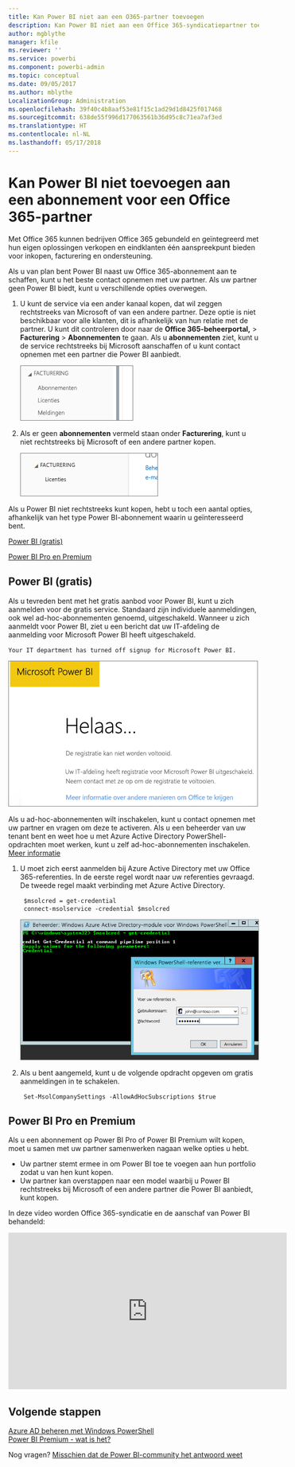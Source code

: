 ```yaml
---
title: Kan Power BI niet aan een O365-partner toevoegen
description: Kan Power BI niet aan een Office 365-syndicatiepartner toevoegen. Het gepubliceerde model is een aankoopmodel dat voor Office 365 wordt gebruikt.
author: mgblythe
manager: kfile
ms.reviewer: ''
ms.service: powerbi
ms.component: powerbi-admin
ms.topic: conceptual
ms.date: 09/05/2017
ms.author: mblythe
LocalizationGroup: Administration
ms.openlocfilehash: 39f40c4b8aaf53e81f15c1ad29d1d8425f017468
ms.sourcegitcommit: 638de55f996d177063561b36d95c8c71ea7af3ed
ms.translationtype: HT
ms.contentlocale: nl-NL
ms.lasthandoff: 05/17/2018
---
```

# <a name="unable-to-add-power-bi-to-office-365-partner-subscription"></a>Kan Power BI niet toevoegen aan een abonnement voor een Office 365-partner
Met Office 365 kunnen bedrijven Office 365 gebundeld en geïntegreerd met hun eigen oplossingen verkopen en eindklanten één aanspreekpunt bieden voor inkopen, facturering en ondersteuning.

Als u van plan bent Power BI naast uw Office 365-abonnement aan te schaffen, kunt u het beste contact opnemen met uw partner. Als uw partner geen Power BI biedt, kunt u verschillende opties overwegen.

1. U kunt de service via een ander kanaal kopen, dat wil zeggen rechtstreeks van Microsoft of van een andere partner. Deze optie is niet beschikbaar voor alle klanten, dit is afhankelijk van hun relatie met de partner. U kunt dit controleren door naar de **Office 365-beheerportal,**  > **Facturering** > **Abonnementen** te gaan. Als u **abonnementen** ziet, kunt u de service rechtstreeks bij Microsoft aanschaffen of u kunt contact opnemen met een partner die Power BI aanbiedt.
   
    ![](media/service-admin-syndication-partner/billingsub.png)
2. Als er geen **abonnementen** vermeld staan onder **Facturering**, kunt u niet rechtstreeks bij Microsoft of een andere partner kopen. 
   
   ![](media/service-admin-syndication-partner/billing.png)

Als u Power BI niet rechtstreeks kunt kopen, hebt u toch een aantal opties, afhankelijk van het type Power BI-abonnement waarin u geïnteresseerd bent.

[Power BI (gratis)](#power-bi-free)

[Power BI Pro en Premium](#power-bi-pro)

## <a name="power-bi-free"></a>Power BI (gratis)
Als u tevreden bent met het gratis aanbod voor Power BI, kunt u zich aanmelden voor de gratis service. Standaard zijn individuele aanmeldingen, ook wel ad-hoc-abonnementen genoemd, uitgeschakeld. Wanneer u zich aanmeldt voor Power BI, ziet u een bericht dat uw IT-afdeling de aanmelding voor Microsoft Power BI heeft uitgeschakeld.

    Your IT department has turned off signup for Microsoft Power BI.

![](media/service-admin-syndication-partner/sorry.png)

Als u ad-hoc-abonnementen wilt inschakelen, kunt u contact opnemen met uw partner en vragen om deze te activeren. Als u een beheerder van uw tenant bent en weet hoe u met Azure Active Directory PowerShell-opdrachten moet werken, kunt u zelf ad-hoc-abonnementen inschakelen. [Meer informatie](https://technet.microsoft.com/library/jj151815.aspx)

1. U moet zich eerst aanmelden bij Azure Active Directory met uw Office 365-referenties. In de eerste regel wordt naar uw referenties gevraagd. De tweede regel maakt verbinding met Azure Active Directory.
   
        $msolcred = get-credential
        connect-msolservice -credential $msolcred
   
    ![](media/service-admin-syndication-partner/aad-signin.png)
2. Als u bent aangemeld, kunt u de volgende opdracht opgeven om gratis aanmeldingen in te schakelen.
   
        Set-MsolCompanySettings -AllowAdHocSubscriptions $true

## <a name="power-bi-pro-and-premium"></a>Power BI Pro en Premium
Als u een abonnement op Power BI Pro of Power BI Premium wilt kopen, moet u samen met uw partner samenwerken nagaan welke opties u hebt.

* Uw partner stemt ermee in om Power BI toe te voegen aan hun portfolio zodat u van hen kunt kopen.
* Uw partner kan overstappen naar een model waarbij u Power BI rechtstreeks bij Microsoft of een andere partner die Power BI aanbiedt, kunt kopen.

In deze video worden Office 365-syndicatie en de aanschaf van Power BI behandeld:

<iframe width="560" height="315" src="https://www.youtube.com/embed/C357phT94A8" frameborder="0" allowfullscreen></iframe>

## <a name="next-steps"></a>Volgende stappen
[Azure AD beheren met Windows PowerShell](https://technet.microsoft.com/library/jj151815.aspx)  
[Power BI Premium - wat is het?](service-premium.md)

Nog vragen? [Misschien dat de Power BI-community het antwoord weet](http://community.powerbi.com/)

